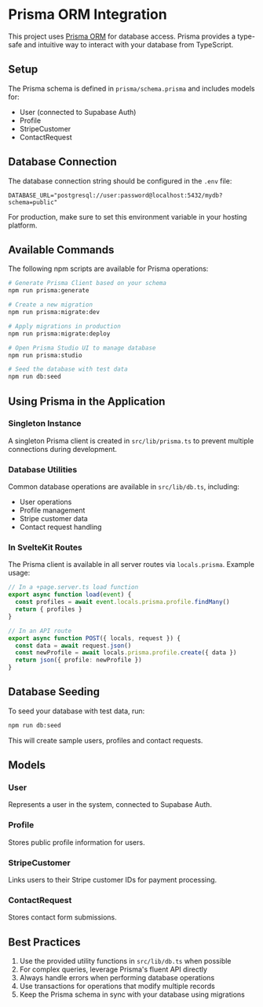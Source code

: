 # Prisma ORM Integration

This project uses [Prisma ORM](https://www.prisma.io/) for database access. Prisma provides a type-safe and intuitive way to interact with your database from TypeScript.

## Setup

The Prisma schema is defined in `prisma/schema.prisma` and includes models for:

- User (connected to Supabase Auth)
- Profile
- StripeCustomer
- ContactRequest

## Database Connection

The database connection string should be configured in the `.env` file:

```
DATABASE_URL="postgresql://user:password@localhost:5432/mydb?schema=public"
```

For production, make sure to set this environment variable in your hosting platform.

## Available Commands

The following npm scripts are available for Prisma operations:

```bash
# Generate Prisma Client based on your schema
npm run prisma:generate

# Create a new migration
npm run prisma:migrate:dev

# Apply migrations in production
npm run prisma:migrate:deploy

# Open Prisma Studio UI to manage database
npm run prisma:studio

# Seed the database with test data
npm run db:seed
```

## Using Prisma in the Application

### Singleton Instance

A singleton Prisma client is created in `src/lib/prisma.ts` to prevent multiple connections during development.

### Database Utilities

Common database operations are available in `src/lib/db.ts`, including:

- User operations
- Profile management
- Stripe customer data
- Contact request handling

### In SvelteKit Routes

The Prisma client is available in all server routes via `locals.prisma`. Example usage:

```ts
// In a +page.server.ts load function
export async function load(event) {
  const profiles = await event.locals.prisma.profile.findMany()
  return { profiles }
}

// In an API route
export async function POST({ locals, request }) {
  const data = await request.json()
  const newProfile = await locals.prisma.profile.create({ data })
  return json({ profile: newProfile })
}
```

## Database Seeding

To seed your database with test data, run:

```bash
npm run db:seed
```

This will create sample users, profiles and contact requests.

## Models

### User

Represents a user in the system, connected to Supabase Auth.

### Profile

Stores public profile information for users.

### StripeCustomer

Links users to their Stripe customer IDs for payment processing.

### ContactRequest

Stores contact form submissions.

## Best Practices

1. Use the provided utility functions in `src/lib/db.ts` when possible
2. For complex queries, leverage Prisma's fluent API directly
3. Always handle errors when performing database operations
4. Use transactions for operations that modify multiple records
5. Keep the Prisma schema in sync with your database using migrations
